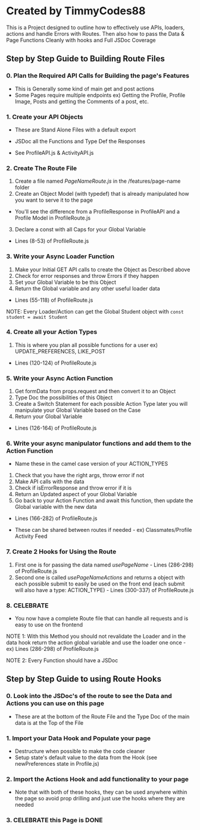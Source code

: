 # Created by TimmyCodes88

This is a Project designed to outline how to effectively
use APIs, loaders, actions and handle Errors with Routes.
Then also how to pass the Data & Page Functions Cleanly with hooks
and Full JSDoc Coverage

## Step by Step Guide to Building Route Files

### 0. Plan the Required API Calls for Building the page's Features

- This is Generally some kind of main get and post actions
- Some Pages require multiple endpoints
  ex) Getting the Profile, Profile Image, Posts and getting the Comments of a post, etc.

### 1. Create your API Objects

- These are Stand Alone Files with a default export

- JSDoc all the Functions and Type Def the Responses

- See ProfileAPI.js & ActivityAPI.js

### 2. Create The Route File

1.  Create a file named _PageNameRoute.js_ in the /features/page-name folder
2.  Create an Object Model (with typedef) that is already manipulated how you want to serve it to the page

- You'll see the difference from a ProfileResponse in ProfileAPI and a Profile Model in ProfileRoute.js

3.  Declare a const with all Caps for your Global Variable

- Lines (8-53) of ProfileRoute.js

### 3. Write your Async Loader Function

1. Make your Initial GET API calls to create the Object as Described above
2. Check for error responses and throw Errors if they happen
3. Set your Global Variable to be this Object
4. Return the Global variable and any other useful loader data

- Lines (55-118) of ProfileRoute.js

NOTE: Every Loader/Action can get the Global Student object with `const student = await Student`

### 4. Create all your Action Types

1. This is where you plan all possible functions for a user
   ex) UPDATE_PREFERENCES, LIKE_POST

- Lines (120-124) of ProfileRoute.js

### 5. Write your Async Action Function

1. Get formData from props.request and then convert it to an Object
2. Type Doc the possibilities of this Object
3. Create a Switch Statement for each possible Action Type
   later you will manipulate your Global Variable based on the Case
4. Return your Global Variable

- Lines (126-164) of ProfileRoute.js

### 6. Write your async manipulator functions and add them to the Action Function

- Name these in the camel case version of your ACTION_TYPES

1. Check that you have the right args, throw error if not
2. Make API calls with the data
3. Check if isErrorResponse and throw error if it is
4. Return an Updated aspect of your Global Variable
5. Go back to your Action Function and await this function, then update the Global variable with the new data

- Lines (166-282) of ProfileRoute.js

- These can be shared between routes if needed - ex) Classmates/Profile Activity Feed

### 7. Create 2 Hooks for Using the Route

1. First one is for passing the data named _usePageName_ - Lines (286-298) of ProfileRoute.js
2. Second one is called _usePageNameActions_ and returns a object with each possible submit to easily be used on the front end (each submit will also have a type: ACTION_TYPE) - Lines (300-337) of ProfileRoute.js

### 8. CELEBRATE

- You now have a complete Route file that can handle all requests and is easy to use on the frontend

NOTE 1: With this Method you should not revalidate the Loader and in the data hook return the action global variable and use the loader one once - ex) Lines (286-298) of ProfileRoute.js

NOTE 2: Every Function should have a JSDoc

## Step by Step Guide to using Route Hooks

### 0. Look into the JSDoc's of the route to see the Data and Actions you can use on this page

- These are at the bottom of the Route File and the Type Doc of the main data is at the Top of the File

### 1. Import your Data Hook and Populate your page

- Destructure when possible to make the code cleaner
- Setup state's default value to the data from the Hook (see newPreferences state in Profile.js)

### 2. Import the Actions Hook and add functionality to your page

- Note that with both of these hooks, they can be used anywhere within the page so avoid prop drilling
  and just use the hooks where they are needed

### 3. CELEBRATE this Page is DONE
